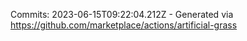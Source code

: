 Commits: 2023-06-15T09:22:04.212Z - Generated via https://github.com/marketplace/actions/artificial-grass
<br>
